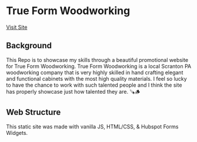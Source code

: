 # True Form Woodworking
[Visit Site](https://www.trueformscranton.com)

## Background
This Repo is to showcase my skills through a beautiful promotional website for True Form Woodworking. True Form Woodworking is a local Scranton PA woodworking company that is very highly skilled in hand crafting elegant and functional cabinets with the most high quality materials. I feel so lucky to have the chance to work with such talented people and I think the site has properly showcase just how talented they are. 🪚🪵

## Web Structure
This static site was made with vanilla JS, HTML/CSS, & Hubspot Forms Widgets.


